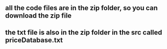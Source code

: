 ## all the code files are in the zip folder, so you can download the zip file
## the txt file is also in the zip folder in the src called priceDatabase.txt
